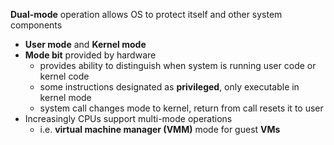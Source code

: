 **Dual-mode** operation allows OS to protect itself and other system components
- **User mode** and **Kernel mode**
- **Mode bit** provided by hardware
	- provides ability to distinguish when system is running user code or kernel code
	- some instructions designated as **privileged**, only executable in kernel mode
	- system call changes mode to kernel, return from call resets it to user
- Increasingly CPUs support multi-mode operations
	- i.e. **virtual machine manager (VMM)** mode for guest **VMs**
	